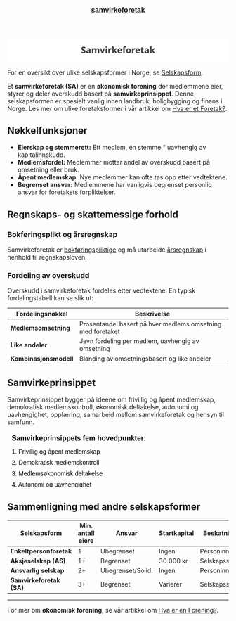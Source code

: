 ﻿---
title: "samvirkeforetak"
seoTitle: "samvirkeforetak"
description: '![Illustrasjon av Samvirkeforetak](samvirkeforetak-image.svg)'
---

![Illustrasjon av Samvirkeforetak](samvirkeforetak-image.svg)

For en oversikt over ulike selskapsformer i Norge, se [Selskapsform](/blogs/regnskap/selskapsform "Selskapsform: Oversikt over selskapsformer i Norge").

Et **samvirkeforetak (SA)** er en **økonomisk forening** der medlemmene eier, styrer og deler overskudd basert på **samvirkeprinsippet**. Denne selskapsformen er spesielt vanlig innen landbruk, boligbygging og finans i Norge. Les mer om ulike foretaksformer i vår artikkel om [Hva er et Foretak?](/blogs/regnskap/hva-er-foretak "Foretaksformer i Norge “ Oversikt og Regnskapskrav").

## Nøkkelfunksjoner

* **Eierskap og stemmerett:** Ett medlem, én stemme “ uavhengig av kapitalinnskudd.
* **Medlemsfordel:** Medlemmer mottar andel av overskudd basert på omsetning eller bruk.
* **Åpent medlemskap:** Nye medlemmer kan ofte tas opp etter vedtektene.
* **Begrenset ansvar:** Medlemmene har vanligvis begrenset personlig ansvar for foretakets forpliktelser.

## Regnskaps- og skattemessige forhold

### Bokføringsplikt og årsregnskap

Samvirkeforetak er [bokføringspliktige](/blogs/regnskap/hva-er-bokforingsplikt "Hva er Bokføringsplikt?") og må utarbeide [årsregnskap](/blogs/regnskap/hva-er-regnskap "Hva er Regnskap?") i henhold til regnskapsloven.

### Fordeling av overskudd

Overskudd i samvirkeforetak fordeles etter vedtektene. En typisk fordelingstabell kan se slik ut:

| Fordelingsnøkkel       | Beskrivelse                                                         |
|------------------------|---------------------------------------------------------------------|
| **Medlemsomsetning**   | Prosentandel basert på hver medlems omsetning med foretaket        |
| **Like andeler**       | Jevn fordeling per medlem, uavhengig av omsetning                   |
| **Kombinasjonsmodell**  | Blanding av omsetningsbasert og like andeler                        |

## Samvirkeprinsippet

Samvirkeprinsippet bygger på ideene om frivillig og åpent medlemskap, demokratisk medlemskontroll, økonomisk deltakelse, autonomi og uavhengighet, opplæring, samarbeid mellom samvirkeforetak og hensyn til samfunn.

<svg width="600" height="150" xmlns="http://www.w3.org/2000/svg">
  <style>
    .title { font: bold 16px sans-serif; }
    .item  { font: 14px sans-serif; }
  </style>
  <text x="10" y="20" class="title">Samvirkeprinsippets fem hovedpunkter:</text>
  <text x="10" y="50" class="item">1. Frivillig og åpent medlemskap</text>
  <text x="10" y="75" class="item">2. Demokratisk medlemskontroll</text>
  <text x="10" y="100" class="item">3. Medlemsøkonomisk deltakelse</text>
  <text x="10" y="125" class="item">4. Autonomi og uavhengighet</text>
  <text x="10" y="150" class="item">5. Samfunnsorientering</text>
</svg>

## Sammenligning med andre selskapsformer

| Selskapsform            | Min. antall eiere      | Ansvar            | Startkapital | Beskatning    |
|-------------------------|------------------------|-------------------|--------------|---------------|
| **Enkeltpersonforetak** | 1                      | Ubegrenset        | Ingen        | Personinntekt |
| **Aksjeselskap (AS)**   | 1+                     | Begrenset         | 30 000 kr    | Selskapsskatt |
| **Ansvarlig selskap**   | 2+                     | Ubegrenset/Solid. | Ingen        | Personinntekt |
| **Samvirkeforetak (SA)**| 3+                     | Begrenset         | Varierer     | Selskapsskatt |

---

For mer om **økonomisk forening**, se vår artikkel om [Hva er en Forening?](/blogs/regnskap/hva-er-forening "Hva er en Forening?").







